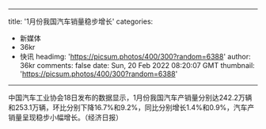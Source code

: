 
---
title: '1月份我国汽车销量稳步增长'
categories: 
 - 新媒体
 - 36kr
 - 快讯
headimg: 'https://picsum.photos/400/300?random=6388'
author: 36kr
comments: false
date: Sun, 20 Feb 2022 08:20:07 GMT
thumbnail: 'https://picsum.photos/400/300?random=6388'
---

<div>   
中国汽车工业协会18日发布的数据显示，1月份我国汽车产销量分别达242.2万辆和253.1万辆，环比分别下降16.7%和9.2%，同比分别增长1.4%和0.9%，汽车产销量呈现稳步小幅增长。（经济日报）  
</div>
            